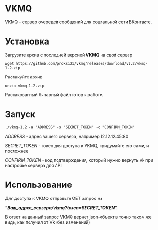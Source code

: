 # VKMQ
VKMQ - сервер очередей сообщений для социальной сети ВКонтакте.
# Установка
Загрузите архив с последней версией **VKMQ** на свой сервер

    wget https://github.com/proksi21/vkmq/releases/download/v1.2/vkmq-1.2.zip
Распакуйте архив

    unzip vkmq-1.2.zip
Распакованный бинарный файл готов к работе.
# Запуск

    ./vkmq-1.2 -a "ADDRESS" -s "SECRET_TOKEN" -c "CONFIRM_TOKEN"
*ADDRESS* - адрес вашего сервера, например 12.12.12.45:80

*SECRET_TOKEN* - токен для доступа к VKMQ, придумайте его сами, и посложнее.

*CONFIRM_TOKEN* - код подтверждения, который нужно вернуть vk при настройке сервера для API
# Использование
Для доступа к VKMQ отправьте GET запрос на 

***"Ваш_адрес_сервера/vkmq?token=SECRET_TOKEN".***

В ответ на данный запрос VKMQ вернет json-объект в точно таком же виде, как получил от Vk (без изменений)
